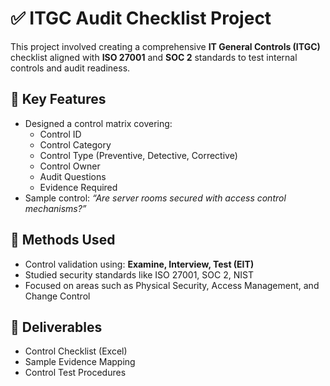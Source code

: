 # ✅ ITGC Audit Checklist Project

This project involved creating a comprehensive **IT General Controls (ITGC)** checklist aligned with **ISO 27001** and **SOC 2** standards to test internal controls and audit readiness.

## 🧠 Key Features
- Designed a control matrix covering:
  - Control ID  
  - Control Category  
  - Control Type (Preventive, Detective, Corrective)  
  - Control Owner  
  - Audit Questions  
  - Evidence Required
- Sample control: *“Are server rooms secured with access control mechanisms?”*

## 🔧 Methods Used
- Control validation using: **Examine, Interview, Test (EIT)**  
- Studied security standards like ISO 27001, SOC 2, NIST  
- Focused on areas such as Physical Security, Access Management, and Change Control

## 📂 Deliverables
- Control Checklist (Excel)  
- Sample Evidence Mapping  
- Control Test Procedures
